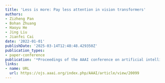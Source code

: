 ```yaml
---
title: 'Less is more: Pay less attention in vision transformers'
authors:
- Zizheng Pan
- Bohan Zhuang
- Haoyu He
- Jing Liu
- Jianfei Cai
date: '2022-01-01'
publishDate: '2025-03-14T12:48:48.429350Z'
publication_types:
- paper-conference
publication: '*Proceedings of the AAAI conference on artificial intelligence*'
links:
- name: URL
  url: https://ojs.aaai.org/index.php/AAAI/article/view/20099
---
```

